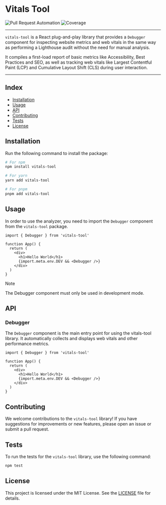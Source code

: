 # Vitals Tool

![Pull Request Automation](https://github.com/RamssCR/vitals-tool/actions/workflows/unit-testing.yaml/badge.svg)
![Coverage](https://img.shields.io/badge/Coverage-100%25-brightgreen)

---

`vitals-tool` is a React plug-and-play library that provides a `Debugger` component for inspecting
website metrics and web vitals in the same way as performing a Lighthouse audit without
the need for manual analysis.

It compiles a first-load report of basic metrics like Accessibility, Best Practices and
SEO, as well as tracking web vitals like Largest Contentful Paint (LCP) and Cumulative Layout Shift (CLS)
during user interaction.

---

## Index

- [Installation](#installation)
- [Usage](#usage)
- [API](#api)
- [Contributing](#contributing)
- [Tests](#tests)
- [License](#license)

## Installation

Run the following command to install the package:

```bash
# For npm
npm install vitals-tool
```

```bash
# For yarn
yarn add vitals-tool
```

```bash
# For pnpm
pnpm add vitals-tool
```

## Usage
In order to use the analyzer, you need to import the `Debugger` component from the `vitals-tool` package.

```tsx
import { Debugger } from 'vitals-tool'

function App() {
  return (
    <div>
      <h1>Hello World</h1>
      {import.meta.env.DEV && <Debugger />}
    </div>
  )
}
```

> [!NOTE]
> The Debugger component must only be used in development mode.

## API

### Debugger

The `Debugger` component is the main entry point for using the vitals-tool library. It 
automatically collects and displays web vitals and other performance metrics.

```tsx
import { Debugger } from 'vitals-tool'

function App() {
  return (
    <div>
      <h1>Hello World</h1>
      {import.meta.env.DEV && <Debugger />}
    </div>
  )
}
```

## Contributing

We welcome contributions to the `vitals-tool` library! If you have suggestions for improvements or new features, please open an issue or submit a pull request.

## Tests

To run the tests for the `vitals-tool` library, use the following command:

```bash
npm test
```

## License

This project is licensed under the MIT License. See the [LICENSE](LICENSE) file for details.